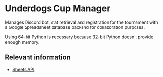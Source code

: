 # Underdogs Cup Manager

Manages Discord bot, stat retrieval and registration for the tournament with a
Google Spreadsheet database backend for collaboration purposes.

Using 64-bit Python is necessary because 32-bit Python doesn't provide enough
memory.

## Relevant information

- [Sheets API](https://developers.google.com/sheets/api/quickstart/python)
